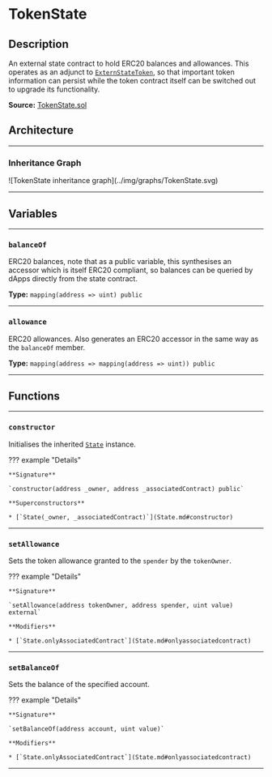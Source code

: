 # TokenState

## Description

An external state contract to hold ERC20 balances and allowances. This operates as an adjunct to [`ExternStateToken`](ExternStateToken.md), so that important token information can persist while the token contract itself can be switched out to upgrade its functionality.

**Source:** [TokenState.sol](https://github.com/oikos-cash/oikos-bsc/blob/master/contracts/TokenState.sol)

## Architecture

---

### Inheritance Graph

<centered-image>
    ![TokenState inheritance graph](../img/graphs/TokenState.svg)
</centered-image>

---

## Variables

---

### `balanceOf`

ERC20 balances, note that as a public variable, this synthesises an accessor which is itself ERC20 compliant, so balances can be queried by dApps directly from the state contract.

**Type:** `mapping(address => uint) public`

---

### `allowance`

ERC20 allowances. Also generates an ERC20 accessor in the same way as the `balanceOf` member.

**Type:** `mapping(address => mapping(address => uint)) public`

---

## Functions

---

### `constructor`

Initialises the inherited [`State`](State.md) instance.

??? example "Details"

    **Signature**

    `constructor(address _owner, address _associatedContract) public`

    **Superconstructors**

    * [`State(_owner, _associatedContract)`](State.md#constructor)

---

### `setAllowance`

Sets the token allowance granted to the `spender` by the `tokenOwner`.

??? example "Details"

    **Signature**

    `setAllowance(address tokenOwner, address spender, uint value) external`

    **Modifiers**

    * [`State.onlyAssociatedContract`](State.md#onlyassociatedcontract)

---

### `setBalanceOf`

Sets the balance of the specified account.

??? example "Details"

    **Signature**

    `setBalanceOf(address account, uint value)`

    **Modifiers**

    * [`State.onlyAssociatedContract`](State.md#onlyassociatedcontract)

---
